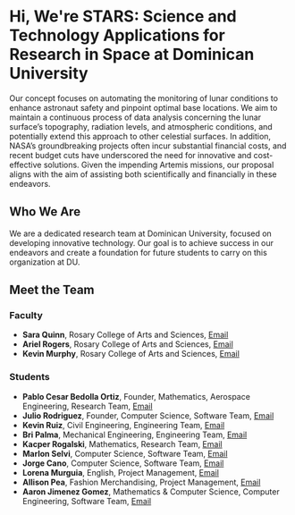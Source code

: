 # Hi, We're STARS: Science and Technology Applications for Research in Space at Dominican University

Our concept focuses on automating the monitoring of lunar conditions to enhance astronaut safety and pinpoint optimal base locations. We aim to maintain a continuous process of data analysis concerning the lunar surface’s topography, radiation levels, and atmospheric conditions, and potentially extend this approach to other celestial surfaces. In addition, NASA’s groundbreaking projects often incur substantial financial costs, and recent budget cuts have underscored the need for innovative and cost-effective solutions. Given the impending Artemis missions, our proposal aligns with the aim of assisting both scientifically and financially in these endeavors. 


## Who We Are

We are a dedicated research team at Dominican University, focused on developing innovative technology. Our goal is to achieve success in our endeavors and create a foundation for future students to carry on this organization at DU.

## Meet the Team
### Faculty
- **Sara Quinn**, Rosary College of Arts and Sciences, [Email](squinn@dom.edu)
- **Ariel Rogers**, Rosary College of Arts and Sciences, [Email](arogers2@dom.edu)
- **Kevin Murphy**, Rosary College of Arts and Sciences, [Email](kmurphy3@dom.edu)

### Students
- **Pablo Cesar Bedolla Ortiz**, Founder, Mathematics, Aerospace Engineering, Research Team, [Email](pbedollaortiz@my.dom.edu)
- **Julio Rodriguez**, Founder, Computer Science, Software Team, [Email](Jrodriguez29@my.dom.edu)
- **Kevin Ruiz**, Civil Engineering, Engineering Team, [Email](kevinaruiz9@gmail.com)
- **Bri Palma**, Mechanical Engineering, Engineering Team, [Email](bpalam@my.dom.edu)
- **Kacper Rogalski**, Mathematics, Research Team, [Email](durude121@gmail.com)
- **Marlon Selvi**, Computer Science, Software Team, [Email](Marlonsb0502@gmail.com)
- **Jorge Cano**, Computer Science, Software Team, [Email](jcano1@my.dom.edu)
- **Lorena Murguia**, English, Project Management, [Email](lmurguia@my.dom.edu)
- **Allison Pea**, Fashion Merchandising, Project Management, [Email](allisonpea@icloud.com)
- **Aaron Jimenez Gomez**, Mathematics & Computer Science, Computer Engineering, Software Team, [Email](aaronjimenezg4@gmail.com)


